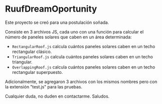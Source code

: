 # RuufDreamOportunity

Este proyecto se creó para una postulación soñada.

Consiste en 3 archivos JS, cada uno con una función para calcular el número de paneles solares que caben en un área determinada:
- `RectangularRoof.js` calcula cuántos paneles solares caben en un techo rectangular clásico.
- `TriangularRoof.js` calcula cuántos paneles solares caben en un techo triangular.
- `OverlappingRoof.js` calcula cuántos paneles solares caben en un techo rectangular superpuesto.

Adicionalmente, se agregaron 3 archivos con los mismos nombres pero con la extensión "test.js" para las pruebas.

Cualquier duda, no duden en contactarme. Saludos.

